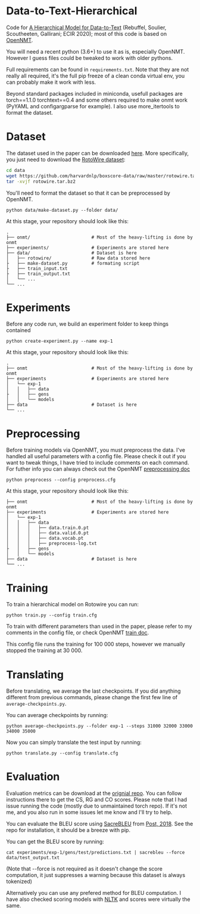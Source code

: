 # Data-to-Text-Hierarchical

Code for [A Hierarchical Model for Data-to-Text](www.google.com) (Rebuffel, Soulier, Scoutheeten, Gallirani; ECIR 2020); most of this code is based on [OpenNMT](https://github.com/OpenNMT/OpenNMT-py).

You will need a recent python (3.6+) to use it as is, especially OpenNMT. However I guess files could be tweaked to work with older pythons.

Full requirements can be found in `requirements.txt`. Note that they are not really all required, it's the full pip freeze of a clean conda virtual env, you can probably make it work with less.

Beyond standard packages included in miniconda, usefull packages are torch==1.1.0 torchtext==0.4 and some others required to make onmt work (PyYAML and configargparse for example). I also use more_itertools to format the dataset.

# Dataset

The dataset used in the paper can be downloaded [here](https://github.com/harvardnlp/boxscore-data). More specifically, you just need to download the [RotoWire dataset](https://github.com/harvardnlp/boxscore-data/blob/master/rotowire.tar.bz2): 

```bash
cd data
wget https://github.com/harvardnlp/boxscore-data/raw/master/rotowire.tar.bz2
tar -xvjf rotowire.tar.bz2
```

You'll need to format the dataset so that it can be preprocessed by OpenNMT.

`python data/make-dataset.py --folder data/`

At this stage, your repository should look like this:

```
.
├── onmt/                   	# Most of the heavy-lifting is done by onmt
├── experiments/            	# Experiments are stored here
├── data/   					# Dataset is here    
│	├── rotowire/				# Raw data stored here
├	├── make-dataset.py			# formating script
├	├── train_input.txt
├	├── train_output.txt
│	└── ...
└── ...
```

# Experiments

Before any code run, we build an experiment folder to keep things contained

`python create-experiment.py --name exp-1`

At this stage, your repository should look like this:

```
.
├── onmt		             	# Most of the heavy-lifting is done by onmt
├── experiments 	           	# Experiments are stored here
│	└── exp-1
│	│	├── data
├	│	├── gens
│	│	└── models
├── data						# Dataset is here
└── ...
```

# Preprocessing

Before training models via OpenNMT, you must preprocess the data. I've handled all useful parameters with a config file. Please check it out if you want to tweak things, I have tried to include comments on each command. For futher info you can always check out the OpenNMT [preprocessing doc](http://opennmt.net/OpenNMT-py/options/preprocess.html)

```
python preprocess --config preprocess.cfg
```

At this stage, your repository should look like this:

```
├── onmt		             	# Most of the heavy-lifting is done by onmt
├── experiments 	           	# Experiments are stored here
│	└── exp-1
│	│	├── data
│	│	│	├── data.train.0.pt
│	│	│	├── data.valid.0.pt
│	│	│	├── data.vocab.pt
│	│	│	├── preprocess-log.txt
├	│	├── gens
│	│	└── models
├── data						# Dataset is here
└── ...
```

# Training 

To train a hierarchical model on Rotowire you can run:

`python train.py --config train.cfg`

To train with different parameters than used in the paper, please refer to my comments in the config file, or check OpenNMT [train doc](http://opennmt.net/OpenNMT-py/options/train.html).

This config file runs the training for 100 000 steps, however we manually stopped the training at 30 000.

# Translating

Before translating, we average the last checkpoints. If you did anything different from previous commands, please change the first few line of `average-checkpoints.py`.

You can average checkpoints by running:

`python average-checkpoints.py --folder exp-1 --steps 31000 32000 33000 34000 35000`

Now you can simply translate the test input by running:

`python translate.py --config translate.cfg`

# Evaluation

Evaluation metrics can be download at the [orignial repo](https://github.com/harvardnlp/data2text). You can follow instructions there to get the CS, RG and CO scores. Please note that I had issue running the code (mostly due to unmaintained torch repo). If it's not me, and you also run in some issues let me know and I'll try to help.

You can evaluate the BLEU score using [SacreBLEU](https://github.com/mjpost/sacreBLEU) from [Post, 2018](aclweb.org/anthology/W18-6319). See the repo for installation, it should be a breeze with pip.

You can get the BLEU score by running:

`cat experiments/exp-1/gens/test/predictions.txt | sacrebleu --force data/test_output.txt`

(Note that --force is not required as it doesn't change the score computation, it just suppresses a warning because this dataset is always tokenized)

Alternatively you can use any prefered method for BLEU computation. I have also checked scoring models with [NLTK](aclweb.org/anthology/W18-6319) and scores were virtually the same.